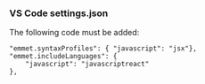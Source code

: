 ### VS Code settings.json
The following code must be added:
```
"emmet.syntaxProfiles": { "javascript": "jsx"},
"emmet.includeLanguages": {
    "javascript": "javascriptreact"
},
```